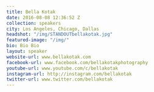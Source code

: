 ```yaml
---
title: Bella Kotak
date: 2016-08-08 12:36:52 Z
collection: speakers
city: Los Angeles, Chicago, Dallas
headshot: "/img/STANDOUTbellakotak.jpg"
featured-image: "/img/"
bio: Bio Bio
layout: speaker
website-url: www.bellakotak.com
facebook-url: www.facebook.com/bellakotakphotography
youtube-url: www.youtube.com/c/bellakotak
instagram-url: http://instagram.com/bellakotak
twitter-url: www.twitter.com/bellakotak
---
```

